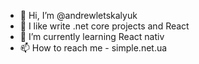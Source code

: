 - 👋 Hi, I’m @andrewletskalyuk
- 👀 I like write .net core projects and React
- 🌱 I’m currently learning React nativ
- 📫 How to reach me - simple.net.ua

<!---
andrewletskalyuk/andrewletskalyuk is a ✨ special ✨ repository because its `README.md` (this file) appears on your GitHub profile.
You can click the Preview link to take a look at your changes.
--->
